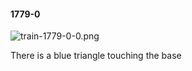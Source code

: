 #### 1779-0
![train-1779-0-0.png](https://github.com/lil-lab/nlvr/raw/master/nlvr/train/images/72/train-1779-0-0.png "train-1779-0-0.png")

There is a blue triangle touching the base